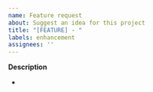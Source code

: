 ```yaml
---
name: Feature request
about: Suggest an idea for this project
title: "[FEATURE] - "
labels: enhancement
assignees: ''
---
```


**Description**

- 

